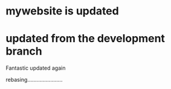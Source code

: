 # mywebsite is updated

# updated from the development branch

Fantastic updated again

rebasing.......................
